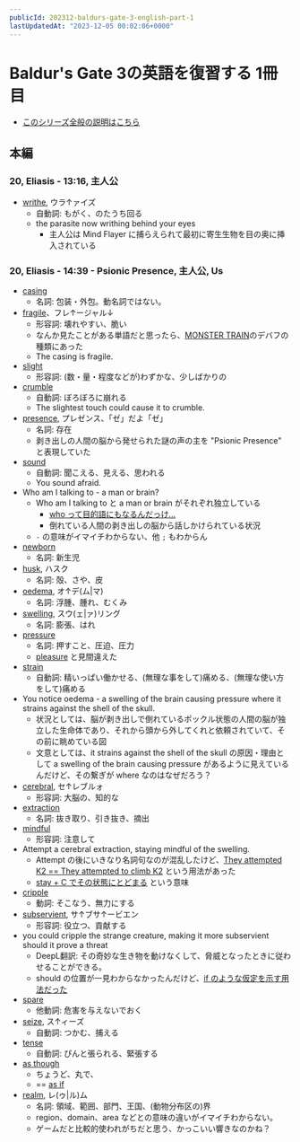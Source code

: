 ```yaml
---
publicId: 202312-baldurs-gate-3-english-part-1
lastUpdatedAt: "2023-12-05 00:02:06+0000"
---
```


# Baldur's Gate 3の英語を復習する 1冊目

- [このシリーズ全般の説明はこちら](./202312-baldurs-gate-3-english-index.html)

## 本編

### 20, Eliasis - 13:16, 主人公

- [writhe](https://ejje.weblio.jp/content/writhe), ウラ↑ァイズ
  - 自動詞: もがく、のたうち回る
  - the parasite now writhing behind your eyes
    - 主人公は Mind Flayer に捕らえられて最初に寄生生物を目の奥に挿入されている

### 20, Eliasis - 14:39 - Psionic Presence, 主人公, Us

- [casing](https://ejje.weblio.jp/content/casing)
  - 名詞: 包装・外包。動名詞ではない。
- [fragile](https://ejje.weblio.jp/content/fragile)、フレ↑ージャル↓
  - 形容詞: 壊れやすい、脆い
  - なんか見たことがある単語だと思ったら、[MONSTER TRAIN](https://store.steampowered.com/app/1102190/Monster_Train/)のデバフの種類にあった
  - The casing is fragile.
- [slight](https://ejje.weblio.jp/content/slight)
  - 形容詞: (数・量・程度などが)わずかな、少しばかりの
- [crumble](https://ejje.weblio.jp/content/crumble)
  - 自動詞: ぼろぼろに崩れる
  - The slightest touch could cause it to crumble.
- [presence](https://ejje.weblio.jp/content/presence), プレゼンス、「ゼ」だよ「ゼ」
  - 名詞: 存在
  - 剥き出しの人間の脳から発せられた謎の声の主を "Psionic Presence" と表現していた
- [sound](https://ejje.weblio.jp/content/sound)
  - 自動詞: 聞こえる、見える、思われる
  - You sound afraid.
- Who am I talking to - a man or brain?
  - Who am I talking to と a man or brain がそれぞれ独立している
    - [who って目的語にもなるんだっけ...](https://english-abroad.info/interrogative05.html)
    - 倒れている人間の剥き出しの脳から話しかけられている状況
  - `-` の意味がイマイチわからない、他 `;` もわからん
- [newborn](https://ejje.weblio.jp/content/newborn)
  - 名詞: 新生児
- [husk](https://ejje.weblio.jp/content/husk), ハスク
  - 名詞: 殻、さや、皮
- [oedema](https://ejje.weblio.jp/content/oedema), オ↑デ(ム|マ)
  - 名詞: 浮腫、腫れ、むくみ
- [swelling](https://ejje.weblio.jp/content/swelling), スウ(ェ|ァ)リング
  - 名詞: 膨張、はれ
- [pressure](https://ejje.weblio.jp/content/pressure)
  - 名詞: 押すこと、圧迫、圧力
  - [pleasure](https://ejje.weblio.jp/content/pleasure) と見間違えた
- [strain](https://ejje.weblio.jp/content/strain)
  - 自動詞: 精いっぱい働かせる、(無理な事をして)痛める、(無理な使い方をして)痛める
- You notice oedema - a swelling of the brain causing pressure where it strains against the shell of the skull.
  - 状況としては、脳が剥き出しで倒れているポックル状態の人間の脳が独立した生命体であり、それから頭から外してくれと依頼されていて、その前に眺めている図
  - 文意としては、it strains against the shell of the skull の原因・理由として a swelling of the brain causing pressure があるように見えているんだけど、その繋ぎが where なのはなぜだろう？
- [cerebral](https://ejje.weblio.jp/content/cerebral), セ↑レブルォ
  - 形容詞: 大脳の、知的な
- [extraction](https://ejje.weblio.jp/content/extraction)
  - 名詞: 抜き取り、引き抜き、摘出
- [mindful](https://ejje.weblio.jp/content/mindful)
  - 形容詞: 注意して
- Attempt a cerebral extraction, staying mindful of the swelling.
  - Attempt の後にいきなり名詞句なのが混乱したけど、[They attempted K2 == They attempted to climb K2](https://ejje.weblio.jp/content/attempt) という用法があった
  - [stay + C でその状態にとどまる](https://ejje.weblio.jp/content/stay) という意味
- [cripple](https://ejje.weblio.jp/content/cripple)
  - 動詞: そこなう、無力にする
- [subservient](https://ejje.weblio.jp/content/subservient), サ↑ブサ↑ービエン
  - 形容詞: 役立つ、貢献する
- you could cripple the strange creature, making it more subservient should it prove a threat
  - DeepL翻訳: その奇妙な生き物を動けなくして、脅威となったときに従わせることができる。
  - should の位置が一見わからなかったんだけど、[if のような仮定を示す用法だった](https://www.design-bizenglish.tech/entry/should-you)
- [spare](https://ejje.weblio.jp/content/spare)
  - 他動詞: 危害を与えないでおく
- [seize](https://ejje.weblio.jp/content/seize), ス↑ィーズ
  - 自動詞: つかむ、捕える
- [tense](https://ejje.weblio.jp/content/tense)
  - 自動詞: ぴんと張られる、緊張する
- [as though](https://ejje.weblio.jp/content/as+though)
  - ちょうど、丸で、
  - == [as if](https://ejje.weblio.jp/content/as+if)
- [realm](https://ejje.weblio.jp/content/realm), レ(ゥ|ル)ム
  - 名詞: 領域、範囲、部門、王国、(動物分布区の)界
  - region、domain、area などとの意味の違いがイマイチわからない。
  - ゲームだと比較的使われがちだと思う、かっこいい響きなのかね？
